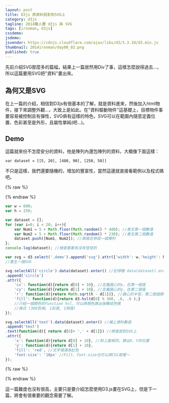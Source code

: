 ```yaml
---
layout: post
title: D3js 將資料投影到SVG上
category: d3js
tagline: 2014鐵人賽 d3js 與 SVG
tags: [ironman, d3js]
cssdemo:
jsdemo:
jsvendor: https://cdnjs.cloudflare.com/ajax/libs/d3/3.3.10/d3.min.js
thumbnail: 2014ironman/day08_02.png
published: true
---
```


先前介紹SVG那麼多的篇幅，結果上一篇居然用Div了事，這樣怎麼說得過去...，所以這篇要用SVG把"資料"畫出來。


<!-- more -->

## 為何又是SVG

在上一篇的介紹，相信對D3js有很基本的了解，就是資料進來，然後加入html物件，接下來調整外觀...，大致上是如此。在"資料驅動物件"這基礎上，目標物件事要容易被控制且有彈性，SVG俱有這樣的特色，SVG可以在範圍內隨意定義位置、色彩甚至是外形，且屬性單純(吧...)。

## Demo

這篇就來份不怎麼安分的資料，他是陣列內還包陣列的資料，大概像下面這樣：

	var dataset = [[5, 20], [480, 90], [250, 50]]

不只是這樣，我們還要隨機的，增加的豐富性，當然這邊就直接看範例以及程式碼吧。

{% raw %}
<div class="demo">

</div>
{% endraw %}

```javascript
var w = 600;
var h = 250;

var dataset = [];
for (var i=0; i < 20; i++){
	var Num1 = 5 + Math.floor(Math.random() * 480); //產生第一個數值
	var Num2 = 5 + Math.floor(Math.random() * 230); //產生第二個數值
	dataset.push([Num1, Num2]); //兩個合併成一個陣列
};
console.log(dataset); //檢查看看有沒有怪怪的

var svg = d3.select('.demo').append('svg').attr({'width': w,'height': h})
//產生一個SVG

svg.selectAll('circle').data(dataset).enter() //記得喔 data(dataset).enter() 把資料放入
.append('circle')
.attr({
	'cx': function(d){return d[0] + 10}, //定義圓心的x，在第一個值
	'cy': function(d){return d[1] + 10}, //定義圓心的y，在第二個值
	'r': function(d){return Math.sqrt(h - d[1])}, //圓心的半徑，第二個值開平方
	'fill': function(d){return d3.hsl(d[0] % 360, .6, .6 );}
	//介紹一個顏色的function hsl，可以將顏色算出後轉成色碼
	//格式 (360色相, 1彩度, 1明度)
});

svg.selectAll('text').data(dataset).enter() //補上資料數值
.append('text')
.text(function(d){ return d[0]+ ',' + d[1]}) //將值寫到SVG上
.attr({
	'x': function(d){return d[0] + 10}, //和上面相同，算出X、Y的位置
	'y': function(d){return d[1] + 10},
	'fill': 'red', //文字填滿為紅色
	'font-size': '10px' //Fill、font-size也可以用CSS寫喔～
});
```

{% raw %}
<script>
var w = 600;
var h = 250;

var dataset = [];
for (var i=0; i < 20; i++){
	var Num1 = 5 + Math.floor(Math.random() * 480); //產生第一個數值
	var Num2 = 5 + Math.floor(Math.random() * 230); //產生第二個數值
	dataset.push([Num1, Num2]); //兩個合併成一個陣列
};
console.log(dataset); //檢查看看有沒有怪怪的

var svg = d3.select('.demo').append('svg').attr({'width': w,'height': h})
//產生一個SVG

svg.selectAll('circle').data(dataset).enter() //記得喔 data(dataset).enter() 把資料放入
.append('circle')
.attr({
	'cx': function(d){return d[0] + 10}, //定義圓心的x，在第一個值
	'cy': function(d){return d[1] + 10}, //定義圓心的y，在第二個值
	'r': function(d){return Math.sqrt(h - d[1])}, //圓心的半徑，第二個值開平方
	'fill': function(d){return d3.hsl(d[0] % 360, .6, .6 );}
	//介紹一個顏色的function hsl，可以將顏色算出後轉成色碼
	//格式 (360色相, 1彩度, 1明度)
});

svg.selectAll('text').data(dataset).enter() //補上資料數值
.append('text')
.text(function(d){ return d[0]+ ',' + d[1]}) //將值寫到SVG上
.attr({
	'x': function(d){return d[0] + 10}, //和上面相同，算出X、Y的位置
	'y': function(d){return d[1] + 10},
	'fill': 'red', //文字填滿為紅色
	'font-size': '10px' //Fill、font-size也可以用CSS寫喔～
});

</script>
{% endraw %}

這一篇難度也沒有很高，主要只是要介紹怎麼使用D3.js畫在SVG上，但是下一篇，將會有很重要的觀念需要了解。

